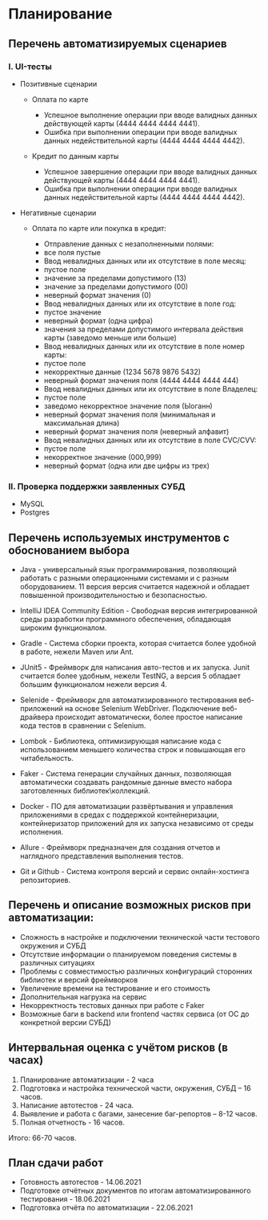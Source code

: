 # Планирование

## Перечень автоматизируемых сценариев

### I. UI-тесты

- Позитивные сценарии
  
  - Оплата по карте
    - Успешное выполнение операции при вводе валидных данных действующей карты (4444 4444 4444 4441).
    - Ошибка при выполнении операции при вводе валидных данных недействительной карты (4444 4444 4444 4442).

  - Кредит по данным карты
    - Успешное завершение операции при вводе валидных данных действующей карты (4444 4444 4444 4441).
    - Ошибка при выполнении операции при вводе валидных данных недействительной карты (4444 4444 4444 4442).

- Негативные сценарии
  
  - Оплата по карте или покупка в кредит:

    * Отправление данных с незаполненными полями:
	- все поля пустые 

    * Ввод невалидных данных или их отсутствие в поле месяц:
	- пустое поле
	- значение за пределами допустимого (13)
	- значение за пределами допустимого (00)
	- неверный формат значения (0)

    * Ввод невалидных данных или их отсутствие в поле год:
	- пустое значение
	- неверный формат (одна цифра)
	- значения за пределами допустимого интервала действия карты (заведомо меньше или больше)

    * Ввод невалидных данных или их отсутствие в поле номер карты:
	- пустое поле
	- некорректные данные (1234 5678 9876 5432)
	- неверный формат значения поля (4444 4444 4444 444)
	
    * Ввод невалидных данных или их отсутствие в поле Владелец:
	- пустое поле
	- заведомо некорректное значение поля (Ыоганн) 
	- неверный формат значения поля (минимальная и максимальная длина)
	- неверный формат значения поля (неверный алфавит)

    * Ввод невалидных данных или их отсутствие в поле CVC/CVV:
	- пустое поле
	- некорректное значение (000,999)
	- неверный формат (одна или две цифры из трех)

### II. Проверка поддержки заявленных СУБД

- MySQL
- Postgres

## Перечень используемых инструментов с обоснованием выбора

* Java - универсальный язык программирования, позволяющий работать с разными операционными системами и с разным оборудованием. 11 версия версия считается надежной и обладает повышенной производительностью и безопасностью.

* IntelliJ IDEA Community Edition - Свободная версия интегрированной среды разработки программного обеспечения, обладающая широким функционалом.

* Gradle - Система сборки проекта, которая считается более удобной в работе, нежели Maven или Ant.

* JUnit5 - Фреймворк для написания авто-тестов и их запуска. Junit считается более удобным, нежели TestNG, а версия 5 обладает большим функционалом нежели версия 4.

* Selenide - Фреймворк для автоматизированного тестирования веб-приложений на основе Selenium WebDriver. Подключение веб-драйвера происходит автоматически, более простое написание кода тестов в сравнении с Selenium.

* Lombok - Библиотека, оптимизирующая написание кода с использованием меньшего количества строк и повышающая его читабельность.

* Faker - Система генерации случайных данных, позволяющая автоматически создавать рандомные данные вместо набора заготовленных библиотек\коллекций.

* Docker - ПО для автоматизации развёртывания и управления приложениями в средах с поддержкой контейнеризации, контейнеризатор приложений для их запуска независимо от среды исполнения.

* Allure - Фреймворк предназначен для создания отчетов и наглядного представления выполнения тестов.

* Git и Github - Система контроля версий и сервис онлайн-хостинга репозиториев.

## Перечень и описание возможных рисков при автоматизации:

- Сложность в настройке и подключении технической части тестового окружения и СУБД
- Отсутствие информации о планируемом поведения системы в различных ситуациях
- Проблемы с совместимостью различных конфигураций сторонних библиотек и версий фреймворков
- Увеличение времени на тестирование и его стоимость
- Дополнительная нагрузка на сервис
- Некорректность тестовых данных при работе с Faker
- Возможные баги в backend или frontend частях сервиса (от ОС до конкретной версии СУБД)

## Интервальная оценка с учётом рисков (в часах)

1. Планирование автоматизации - 2 часа
1. Подготовка и настройка технической части, окружения, СУБД – 16 часов.
1. Написание автотестов - 24 часа.
1. Выявление и работа с багами, занесение баг-репортов – 8-12 часов.
1. Полная отчетность -  16 часов.

Итого: 66-70 часов.

## План сдачи работ

- Готовность автотестов - 14.06.2021
- Подготовке отчётных документов по итогам автоматизированного тестирования - 18.06.2021
- Подготовка отчёта по автоматизации - 22.06.2021